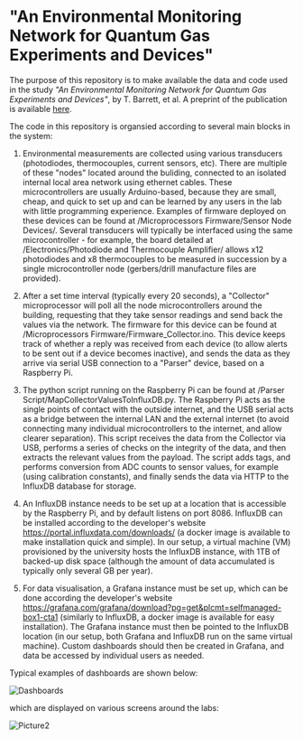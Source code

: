 # "An Environmental Monitoring Network for Quantum Gas Experiments and Devices"

The purpose of this repository is to make available the data and code used in the study *"An Environmental Monitoring Network for Quantum Gas Experiments and Devices"*, by T. Barrett, et al. A preprint of the publication is available [here](https://arxiv.org/abs/2101.12726).


The code in this repository is organsied according to several main blocks in the system:

1) Environmental measurements are collected using various transducers (photodiodes, thermocouples, current sensors, etc). There are multiple of these "nodes" located around the buliding, connected to an isolated internal local area network using ethernet cables. These microcontrollers are usually Arduino-based, because they are small, cheap, and quick to set up and can be learned by any users in the lab with little programming experience. Examples of firmware deployed on these devices can be found at /Microprocessors Firmware/Sensor Node Devices/. Several transducers will typically be interfaced using the same microcontroller - for example, the board detailed at /Electronics/Photodiode and Thermocouple Amplifier/ allows x12 photodiodes and x8 thermocouples to be measured in succession by a single microcontroller node (gerbers/drill manufacture files are provided).

2) After a set time interval (typically every 20 seconds), a "Collector" microprocessor will poll all the node microcontrollers around the building, requesting that they take sensor readings and send back the values via the network. The firmware for this device can be found at /Microprocessors Firmware/Firmware_Collector.ino. This device keeps track of whether a reply was received from each device (to allow alerts to be sent out if a device becomes inactive), and sends the data as they arrive via serial USB connection to a "Parser" device, based on a Raspberry Pi.

3) The python script running on the Raspberry Pi can be found at /Parser Script/MapCollectorValuesToInfluxDB.py. The Raspberry Pi acts as the single points of contact with the outside internet, and the USB serial acts as a bridge between the internal LAN and the external internet (to avoid connecting many individual microcontrollers to the internet, and allow clearer separation). This script receives the data from the Collector via USB, performs a series of checks on the integrity of the data, and then extracts the relevant values from the payload. The script adds tags, and performs conversion from ADC counts to sensor values, for example (using calibration constants), and finally sends the data via HTTP to the InfluxDB database for storage.

4) An InfluxDB instance needs to be set up at a location that is accessible by the Raspberry Pi, and by default listens on port 8086. InfluxDB can be installed according to the developer's website https://portal.influxdata.com/downloads/ (a docker image is available to make installation quick and simple). In our setup, a virtual machine (VM) provisioned by the university hosts the InfluxDB instance, with 1TB of backed-up disk space (although the amount of data accumulated is typically only several GB per year).

5) For data visualisation, a Grafana instance must be set up, which can be done according the developer's website https://grafana.com/grafana/download?pg=get&plcmt=selfmanaged-box1-cta1 (similarly to InfluxDB, a docker image is available for easy installation). The Grafana instance must then be pointed to the InfluxDB location (in our setup, both Grafana and InfluxDB run on the same virtual machine). Custom dashboards should then be created in Grafana, and data be accessed by individual users as needed.

Typical examples of dashboards are shown below:

![Dashboards](https://user-images.githubusercontent.com/43373700/128684529-48d822db-970a-4d26-8ab9-03cd3e18db1c.png)

which are displayed on various screens around the labs:

![Picture2](https://user-images.githubusercontent.com/43373700/128685035-876fbe2e-174b-4f74-a1f1-e65c0c72b016.png)














